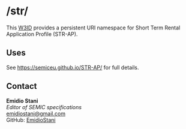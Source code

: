 # /str/
This [W3ID](https://w3id.org) provides a persistent URI namespace for Short Term Rental Application Profile (STR-AP).

## Uses
See <https://semiceu.github.io/STR-AP/> for full details.

## Contact

**Emidio Stani**  
*Editor of SEMIC specifications*  
<emidiostani@gmail.com>  
GitHub: [EmidioStani](https://github.com/EmidioStani)
